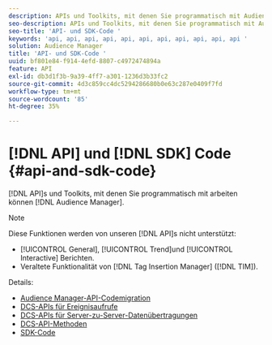 ```yaml
---
description: APIs und Toolkits, mit denen Sie programmatisch mit Audience Manager arbeiten können.
seo-description: APIs und Toolkits, mit denen Sie programmatisch mit Audience Manager arbeiten können.
seo-title: 'API- und SDK-Code '
keywords: 'api, api, api, api, api, api, api, api, api, api, api '
solution: Audience Manager
title: 'API- und SDK-Code '
uuid: bf801e84-f914-4efd-8807-c4972474894a
feature: API
exl-id: db3d1f3b-9a39-4ff7-a301-1236d3b33fc2
source-git-commit: 4d3c859cc4dc5294286680b0e63c287e0409f7fd
workflow-type: tm+mt
source-wordcount: '85'
ht-degree: 35%

---
```


# [!DNL API] und  [!DNL SDK] Code {#api-and-sdk-code}

[!DNL API]s und Toolkits, mit denen Sie programmatisch mit arbeiten können  [!DNL Audience Manager].

>[!NOTE]
>
>Diese Funktionen werden von unseren [!DNL API]s nicht unterstützt:
>
>* [!UICONTROL General],  [!UICONTROL Trend]und  [!UICONTROL Interactive] Berichten.
>* Veraltete Funktionalität von [!DNL Tag Insertion Manager] ([!DNL TIM]).


Details:

* [Audience Manager-API-Codemigration](api-swagger-migration.md)
* [DCS-APIs für Ereignisaufrufe](dcs-intro/dcs-event-calls/dcs-event-calls.md)
* [DCS-APIs für Server-zu-Server-Datenübertragungen](dcs-intro/dcs-s2s/dcs-s2s.md)
* [DCS-API-Methoden](dcs-intro/dcs-api-reference/dcs-api-methods.md)
* [SDK-Code](/help/using/api/aam-sdk.md)
